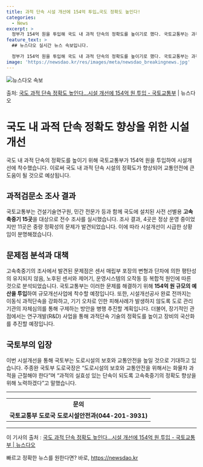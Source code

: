 ```yaml
---
title: 과적 단속 시설 개선에 154억 투입…국도 정확도 높인다!
categories:
  - News
excerpt: >
  정부가 154억 원을 투입해 국도 내 과적 단속의 정확도를 높이기로 했다. 국토교통부는 과적검문소의 과적 단…
feature_text: >
  ## 뉴스다오 실시간 뉴스 속보입니다.

  정부가 154억 원을 투입해 국도 내 과적 단속의 정확도를 높이기로 했다. 국토교통부는 과적검문소의 과적 단…
image: 'https://newsdao.kr/res/images/meta/newsdao_breakingnews.jpg'
---
```


![뉴스다오 속보](https://newsdao.kr/res/images/meta/newsdao_breakingnews.jpg)

<p>출처: <a href="https://newsdao.kr/3780" rel="dofollow">국도 과적 단속 정확도 높인다…시설 개선에 154억 원 투입  - 국토교통부</a> | 뉴스다오</p>

<h1>국도 내 과적 단속 정확도 향상을 위한 시설개선</h1>

국도 내 과적 단속의 정확도를 높이기 위해 국토교통부가 154억 원을 투입하여 시설개선에 착수했습니다. 이로써 국도 내 과적 단속 시설의 정확도가 향상되어 교통안전에 큰 도움이 될 것으로 예상됩니다.

<h2 data-ke-size="size26">과적검문소 조사 결과</h2>

<p data-ke-size="size16">국토교통부는 건설기술연구원, 민간 전문가 등과 함께 국도에 설치된 사전 선별용 <b>고속축중기 15곳</b>을 대상으로 전수 조사를 실시했습니다. 조사 결과, 4곳은 정상 운영 중이었지만 11곳은 중량 정확성의 문제가 발견되었습니다. 이에 따라 시설개선이 시급한 상황임이 분명해졌습니다.</p>

<h2 data-ke-size="size26">문제점 분석과 대책</h2>

<p data-ke-size="size16">고속축중기의 조사에서 발견된 문제점은 센서 매립부 포장의 변형과 단차에 의한 평탄성의 유지되지 않음, 노후된 센서와 제어기, 운영시스템의 오작동 등 복합적 원인에 따른 것으로 분석되었습니다. 국토교통부는 이러한 문제를 해결하기 위해 <b>154억 원 규모의 예산을 투입</b>하여 규모개선사업에 착수할 예정입니다. 또한, 시설개선공사 완료 전까지는 이동식 과적단속을 강화하고, 기기 오차로 인한 피해사례가 발생하지 않도록 도로 관리기관의 자체심의를 통해 구제하는 방안을 병행 추진할 계획입니다. 더불어, 장기적인 관점에서는 연구개발(R&D) 사업을 통해 과적단속 기술의 정확도를 높이고 장비의 국산화를 추진할 예정입니다.</p>

<h2 data-ke-size="size26">국토부의 입장</h2>

<p data-ke-size="size16">이번 시설개선을 통해 국토부는 도로시설의 보호와 교통안전을 높일 것으로 기대하고 있습니다. 주종완 국토부 도로국장은 “도로시설의 보호와 교통안전을 위해서는 화물차 과적을 근절해야 한다”며 “과적의 실효성 있는 단속이 되도록 고속축중기의 정확도 향상을 위해 노력하겠다”고 말했습니다.</p>

<hr>
<table>
  <tr>
    <td style="text-align: center; height: 17px;"><b>문의</b></td>
  </tr>
  <tr>
    <td style="text-align: center; height: 17px;"><b>국토교통부 도로국 도로시설안전과(044-201-3931)</b></td>
  </tr>
</table>
<hr>
<p data-ke-size="size16">이 기사의 출처 : <a href="https://newsdao.kr/3780">국도 과적 단속 정확도 높인다…시설 개선에 154억 원 투입 - 국토교통부 | 뉴스다오</a></p> 

빠르고 정확한 뉴스를 원한다면? 바로, <a href="https://newsdao.kr" rel="dofollow">https://newsdao.kr</a>


